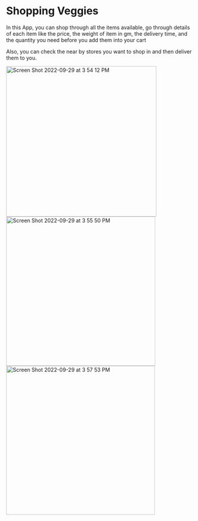 # Shopping Veggies

In this App, you can shop through all the items available, go through details of each item like 
the price, 
the weight of item in gm, 
the delivery time,
and the quantity you need before you add them into your cart

Also, you can check the near by stores you want to shop in and then deliver them to you.


<img width="405" alt="Screen Shot 2022-09-29 at 3 54 12 PM" src="https://user-images.githubusercontent.com/34569407/193129166-b3548576-e35d-4472-8aa0-6ad8b4b0463c.png">


<img width="402" alt="Screen Shot 2022-09-29 at 3 55 50 PM" src="https://user-images.githubusercontent.com/34569407/193129443-9d6bedf5-f12e-47de-893c-8e015f132318.png">


<img width="401" alt="Screen Shot 2022-09-29 at 3 57 53 PM" src="https://user-images.githubusercontent.com/34569407/193129783-c548cb3a-3b7d-4d99-94c8-5fcb3420e130.png">
